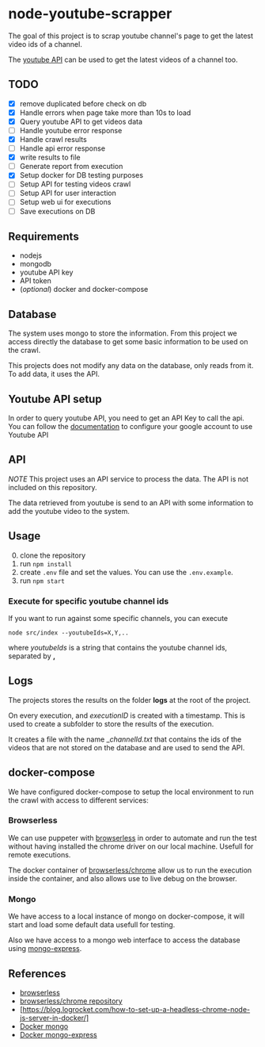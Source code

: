 # node-youtube-scrapper

The goal of this project is to scrap youtube channel's page to get the latest video ids of a channel.

The [youtube API](https://developers.google.com/youtube/v3/docs) can be used to get the latest videos of a channel too.

## TODO

- [x] remove duplicated before check on db
- [x] Handle errors when page take more than 10s to load
- [X] Query youtube API to get videos data
- [ ] Handle youtube error response
- [x] Handle crawl results
- [ ] Handle api error response
- [x] write results to file
- [ ] Generate report from execution
- [x] Setup docker for DB testing purposes
- [ ] Setup API for testing videos crawl
- [ ] Setup API for user interaction
- [ ] Setup web ui for executions
- [ ] Save executions on DB

## Requirements

- nodejs
- mongodb
- youtube API key
- API token
- (_optional_) docker and docker-compose

## Database

The system uses mongo to store the information. From this project we access directly the database to get some basic information to be used on the crawl.

This projects does not modify any data on the database, only reads from it. To add data, it uses the API.

## Youtube API setup

In order to query youtube API, you need to get an API Key to call the api. You can follow the [documentation](https://developers.google.com/youtube/v3/getting-started) to configure your google account to use Youtube API

## API

_NOTE_ This project uses an API service to process the data. The API is not included on this repository.

The data retrieved from youtube is send to an API with some information to add the youtube video to the system.

## Usage

0. clone the repository
1. run `npm install`
2. create `.env` file and set the values. You can use the `.env.example`.
3. run `npm start`

### Execute for specific youtube channel ids

If you want to run against some specific channels, you can execute

`node src/index --youtubeIds=X,Y,..`

where _youtubeIds_ is a string that contains the youtube channel ids, separated by **,**

## Logs

The projects stores the results on the folder __logs__ at the root of the project.

On every execution, and _executionID_ is created with a timestamp. This is used to create a subfolder to store the results of the execution.

It creates a file with the name __channelId.txt_ that contains the ids of the videos that are not stored on the database and are used to send the API.



## docker-compose

We have configured docker-compose to setup the local environment to run the crawl with access to different services:

### Browserless

We can use puppeter with [browserless](https://www.browserless.io/) in order to automate and run the test without having installed the chrome driver on our local machine. Usefull for remote executions.

The docker container of [browserless/chrome](https://github.com/browserless/chrome) allow us to run the execution inside the container, and also allows use to live debug on the browser.

### Mongo

We have access to a local instance of mongo on docker-compose, it will start and load some default data usefull for testing.

Also we have access to a mongo web interface to access the database using [mongo-express](https://github.com/mongo-express/mongo-express).

## References

- [browserless](https://www.browserless.io/)
- [browserless/chrome repository](https://github.com/browserless/chrome)
- [https://blog.logrocket.com/how-to-set-up-a-headless-chrome-node-js-server-in-docker/]
- [Docker mongo](https://hub.docker.com/_/mongo)
- [Docker mongo-express](https://hub.docker.com/_/mongo-express)
